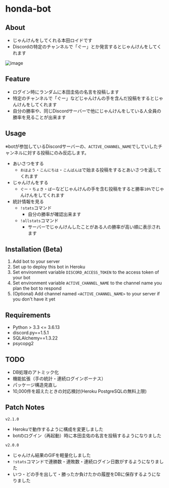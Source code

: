 ﻿# honda-bot

## About
- じゃんけんをしてくれる本田ロイドです
- Discordの特定のチャンネルで「ぐー」とか発言するとじゃんけんをしてくれます

![image](https://user-images.githubusercontent.com/18599211/114267454-a3af0580-9a36-11eb-8431-1559220835b4.png)

## Feature
- ログイン時にランダムに本田圭佑の名言を投稿します
- 特定のチャンネルで「ぐー」などじゃんけんの手を含んだ投稿をするとじゃんけんをしてくれます
- 自分の勝率や、同じDiscordサーバーで他にじゃんけんをしている人全員の勝率を見ることが出来ます

## Usage
※botが参加しているDiscordサーバーの、`ACTIVE_CHANNEL_NAME`でしていしたチャンネルに対する投稿にのみ反応します。
- あいさつをする
  - `おはよう`・`こんにちは`・`こんばんは`で始まる投稿をするとあいさつを返してくれます
- じゃんけんをする
  - `ぐー`・`ちょき`・`ぱー`などじゃんけんの手を含む投稿をすると勝率`10%`でじゃんけんをしてくれます
- 統計情報を見る
  - `!stats`コマンド
    - 自分の勝率が確認出来ます
  - `!allstats`コマンド
    - サーバーでじゃんけんしたことがある人の勝率が高い順に表示されます


## Installation (Beta)
1. Add bot to your server
2. Set up to deploy this bot in Heroku
3. Set environment variable `DISCORD_ACCESS_TOKEN` to the access token of your bot
4. Set environment variable `ACTIVE_CHANNEL_NAME` to the channel name you plan the bot to respond
5. (Optional) Add channel named `<ACTIVE_CHANNEL_NAME>` to your server if you don't have it yet

## Requirements
- Python > 3.3 <= 3.6.13
- discord.py==1.5.1
- SQLAlchemy==1.3.22
- psycopg2

## TODO
- DB処理のアトミック化
- 機能拡張（手の統計・連続ログインボーナス）
- パッケージ構造見直し
- 10,000件を超えたときの対応検討(Heroku PostgreSQLの無料上限)

## Patch Notes
`v2.1.0`
- Herokuで動作するように構成を変更しました
- botのログイン（再起動）時に本田圭佑の名言を投稿するようになりました

`v2.0.0`
- じゃんけん結果のGIFを軽量化しました
- `!stats`コマンドで連勝数・連敗数・連続ログイン日数がするようになりました
- いつ・どの手を出して・勝ったか負けたかの履歴をDBに保存するようになりました
